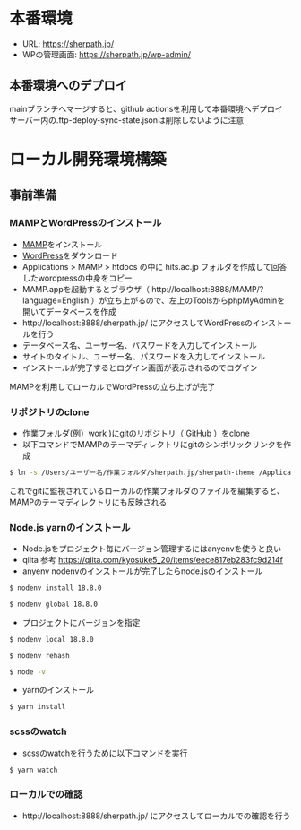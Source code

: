 # 本番環境
- URL: https://sherpath.jp/
- WPの管理画面: https://sherpath.jp/wp-admin/

## 本番環境へのデプロイ
mainブランチへマージすると、github actionsを利用して本番環境へデプロイ
サーバー内の.ftp-deploy-sync-state.jsonは削除しないように注意

# ローカル開発環境構築

## 事前準備

### MAMPとWordPressのインストール
- [MAMP](https://www.mamp.info/en/downloads/)をインストール
- [WordPress](https://ja.wordpress.org/download/)をダウンロード
- Applications > MAMP > htdocs の中に hits.ac.jp フォルダを作成して回答したwordpressの中身をコピー
- MAMP.appを起動するとブラウザ（ http://localhost:8888/MAMP/?language=English ）が立ち上がるので、左上のToolsからphpMyAdminを開いてデータベースを作成
- http://localhost:8888/sherpath.jp/ にアクセスしてWordPressのインストールを行う
- データベース名、ユーザー名、パスワードを入力してインストール
- サイトのタイトル、ユーザー名、パスワードを入力してインストール
- インストールが完了するとログイン画面が表示されるのでログイン

MAMPを利用してローカルでWordPressの立ち上げが完了


### リポジトリのclone
- 作業フォルダ(例）work )にgitのリポジトリ（ [GitHub](https://github.com/TakFwr/sherpath.jp.git) ）をclone
- 以下コマンドでMAMPのテーマディレクトリにgitのシンボリックリンクを作成
```bash
$ ln -s /Users/ユーザー名/作業フォルダ/sherpath.jp/sherpath-theme /Applications/MAMP/htdocs/sherpath.jp/wp-content/themes/sherpath-theme
```

これでgitに監視されているローカルの作業フォルダのファイルを編集すると、MAMPのテーマディレクトリにも反映される

### Node.js yarnのインストール
- Node.jsをプロジェクト毎にバージョン管理するにはanyenvを使うと良い
- qiita 参考 https://qiita.com/kyosuke5_20/items/eece817eb283fc9d214f
- anyenv nodenvのインストールが完了したらnode.jsのインストール
```bash
$ nodenv install 18.8.0
```
```bash
$ nodenv global 18.8.0
```
- プロジェクトにバージョンを指定
```bash
$ nodenv local 18.8.0
```
```bash
$ nodenv rehash
```
```bash
$ node -v
```
- yarnのインストール
```bash
$ yarn install
```

### scssのwatch
- scssのwatchを行うために以下コマンドを実行
```bash
$ yarn watch
```

### ローカルでの確認
- http://localhost:8888/sherpath.jp/ にアクセスしてローカルでの確認を行う